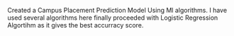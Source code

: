 Created a Campus Placement Prediction Model Using Ml algorithms.
I have used several algorithms here finally proceeded with Logistic Regression Algortihm as it gives the best accurracy score.
